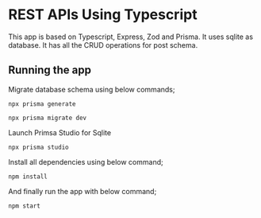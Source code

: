 
# REST APIs Using Typescript
This app is based on Typescript, Express, Zod and Prisma. It uses sqlite as database. It has all the CRUD operations for post schema.

## Running the app
Migrate database schema using below commands;
```shell script
npx prisma generate
```

```shell script
npx prisma migrate dev
```

Launch Primsa Studio for Sqlite

```shell script
npx prisma studio
```

Install all dependencies using below command;
```shell script
npm install
```

And finally run the app with below command;

```shell script
npm start
```


